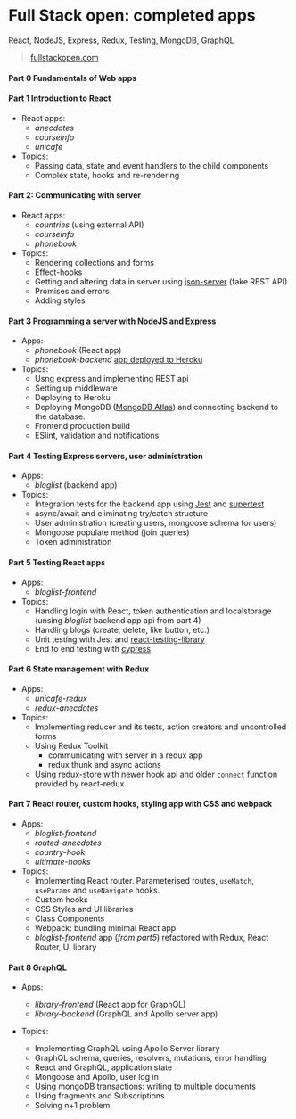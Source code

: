 # Full Stack open: completed apps
React, NodeJS, Express, Redux, Testing, MongoDB, GraphQL

> [fullstackopen.com](https://fullstackopen.com/en)

#### **Part 0 Fundamentals of Web apps**
#### **Part 1 Introduction to React**
  - React apps:
    - *anecdotes* 
    - *courseinfo*
    - *unicafe*
  - Topics:
    - Passing data, state and event handlers to the child components
    - Complex state, hooks and re-rendering

#### **Part 2: Communicating with server**
  - React apps:
    - *countries* (using external API)
    - *courseinfo* 
    - *phonebook* 
  - Topics:
    - Rendering collections and forms 
    - Effect-hooks
    - Getting and altering data in server using [json-server](https://github.com/typicode/json-server) (fake REST API)
    - Promises and errors
    - Adding styles

#### **Part 3 Programming a server with NodeJS and Express**
  - Apps:
    - *phonebook* (React app)
    - *phonebook-backend* [app deployed to Heroku](https://tranquil-savannah-80727.herokuapp.com)
  - Topics:
    - Usng express and implementing REST api
    - Setting up middleware
    - Deploying to Heroku
    - Deploying MongoDB ([MongoDB Atlas](https://www.mongodb.com/atlas/database)) and connecting backend to the database.
    - Frontend production build
    - ESlint, validation and notifications

#### **Part 4 Testing Express servers, user administration**
  - Apps:
    - *bloglist* (backend app)
  - Topics:
    - Integration tests for the backend app using [Jest](https://jestjs.io/) and [supertest](https://github.com/visionmedia/supertest)  
    - async/await and eliminating try/catch structure 
    - User administration (creating users, mongoose schema for users)
    - Mongoose populate method (join queries)
    - Token administration 

#### **Part 5 Testing React apps**
  - Apps:
    - *bloglist-frontend*
  - Topics:
    - Handling login with React, token authentication and localstorage (unsing *bloglist* backend app api from part 4) 
    - Handling blogs (create, delete, like button, etc.)
    - Unit testing with Jest and [react-testing-library](https://github.com/testing-library/react-testing-library)
    - End to end testing with [cypress](https://www.cypress.io/)

#### **Part 6 State management with Redux**
  - Apps:
    - *unicafe-redux*
    - *redux-anecdotes*
  - Topics:
    - Implementing reducer and its tests, action creators and uncontrolled forms
    - Using Redux Toolkit
      - communicating with server in a redux app
      - redux thunk and async actions
    - Using redux-store with newer hook api and older `connect` function provided by react-redux

#### **Part 7 React router, custom hooks, styling app with CSS and webpack**
  - Apps:
    - *bloglist-frontend*
    - *routed-anecdotes*
    - *country-hook*
    - *ultimate-hooks*
  - Topics: 
    - Implementing React router. Parameterised routes, `useMatch`, `useParams` and `useNavigate` hooks.
    - Custom hooks
    - CSS Styles and UI libraries
    - Class Components
    - Webpack: bundling minimal React app 
    - *bloglist-frontend* app (*from part5*) refactored with Redux, React Router, UI library

#### **Part 8 GraphQL**
  - Apps:
    - *library-frontend* (React app for GraphQL)
    - *library-backend* (GraphQL and Apollo server app)

  - Topics: 
    - Implementing GraphQL using Apollo Server library
    - GraphQL schema, queries, resolvers, mutations, error handling
    - React and GraphQL, application state
    - Mongoose and Apollo, user log in
    - Using mongoDB transactions: writing to multiple documents
    - Using fragments and Subscriptions
    - Solving n+1 problem